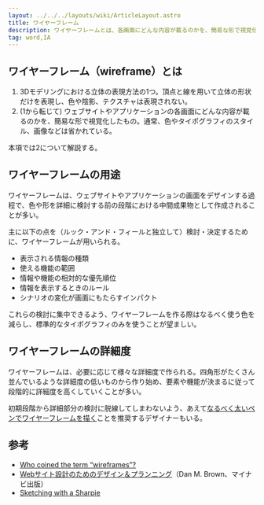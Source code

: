 ```yaml
---
layout: ../../../layouts/wiki/ArticleLayout.astro
title: ワイヤーフレーム
description: ワイヤーフレームとは、各画面にどんな内容が載るのかを、簡易な形で視覚化したもの。
tag: word,IA
---
```

## ワイヤーフレーム（wireframe）とは

1. 3Dモデリングにおける立体の表現方法の1つ。頂点と線を用いて立体の形状だけを表現し、色や陰影、テクスチャは表現されない。
2. (1から転じて) ウェブサイトやアプリケーションの各画面にどんな内容が載るのかを、簡易な形で視覚化したもの。通常、色やタイポグラフィのスタイル、画像などは省かれている。

本項では2について解説する。

## ワイヤーフレームの用途

ワイヤーフレームは、ウェブサイトやアプリケーションの画面をデザインする過程で、色や形を詳細に検討する前の段階における中間成果物として作成されることが多い。

主に以下の点を（ルック・アンド・フィールと独立して）検討・決定するために、ワイヤーフレームが用いられる。

- 表示される情報の種類
- 使える機能の範囲
- 情報や機能の相対的な優先順位
- 情報を表示するときのルール
- シナリオの変化が画面にもたらすインパクト

これらの検討に集中できるよう、ワイヤーフレームを作る際はなるべく使う色を減らし、標準的なタイポグラフィのみを使うことが望ましい。

## ワイヤーフレームの詳細度

ワイヤーフレームは、必要に応じて様々な詳細度で作られる。四角形がたくさん並んでいるような詳細度の低いものから作り始め、要素や機能が決まるに従って段階的に詳細度を高くしていくことが多い。

初期段階から詳細部分の検討に脱線してしまわないよう、あえて[なるべく太いペンでワイヤーフレームを描く](https://signalvnoise.com/posts/466-sketching-with-a-sharpie)ことを推奨するデザイナーもいる。

## 参考

- [Who coined the term “wireframes”?](https://whitneyhess.com/blog/2008/11/02/who-coined-the-term-wireframes/)
- [Webサイト設計のためのデザイン＆プランニング](https://book.mynavi.jp/ec/products/detail/id=28181)（Dan M. Brown、マイナビ出版）
- [Sketching with a Sharpie](https://signalvnoise.com/posts/466-sketching-with-a-sharpie)